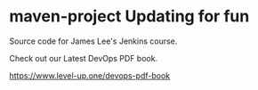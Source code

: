 # maven-project Updating for fun
Source code for James Lee's Jenkins course.

Check out our Latest DevOps PDF book.

https://www.level-up.one/devops-pdf-book
